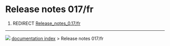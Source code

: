 # Release notes 017/fr
1.  REDIRECT [Release_notes_0.17/fr](Release_notes_0.17/fr.md)



---
![](images/Right_arrow.png) [documentation index](../README.md) > Release notes 017/fr
